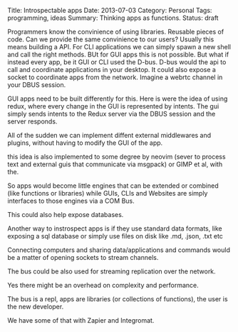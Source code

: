 Title: Introspectable apps
Date: 2013-07-03
Category: Personal
Tags: programming, ideas
Summary: Thinking apps as functions.
Status: draft

Programmers know the convinience of using libraries.
Reusable pieces of code.
Can we provide the same convinience to our users?
Usually this means building a API.
For CLI applications we can simply spawn a new shell and call the right methods.
BUt for GUI apps this is not possible.
But what if instead every app, be it GUI or CLI used the D-bus. D-bus would the api to call and coordinate applications in your desktop.
It could also expose a socket to coordinate apps from the network.
Imagine a webrtc channel in your DBUS session.

GUI apps need to be built differently for this. Here is were the idea of using redux, where every change in the GUI is represented by intents.
The gui simply sends intents to the Redux server via the DBUS session and the server responds.

All of the sudden we can implement diffent external middlewares and plugins, without having to modify the GUI of the app.

this idea is also implemented to some degree by neovim (sever to process text and external guis that communicate via msgpack) or GIMP et al, with the.

So apps would become little engines that can be extended or combined (like functions or libraries) while GUIs, CLIs and Websites are simply interfaces to those engines via a COM Bus.

This could also help expose databases.

Another way to instrospect apps is if they use standard data formats, like exposing a sql database or simply use files on disk like .md, .json, .txt etc

Connecting computers and sharing data/applications and commands would be a matter of opening sockets to stream channels.

The bus could be also used for streaming replication over the network.

Yes there might be an overhead on complexity and performance.

The bus is a repl, apps are libraries (or collections of functions), the user is the new developer.

We have some of that with Zapier and Integromat.

[1]: https://www.expressionsofchange.org/reification-of-interaction/
[2]: https://www.brandonsmith.ninja/blog/libraries-not-frameworks
[3]: https://orndorffgrant.com/own-your-data-idea/
